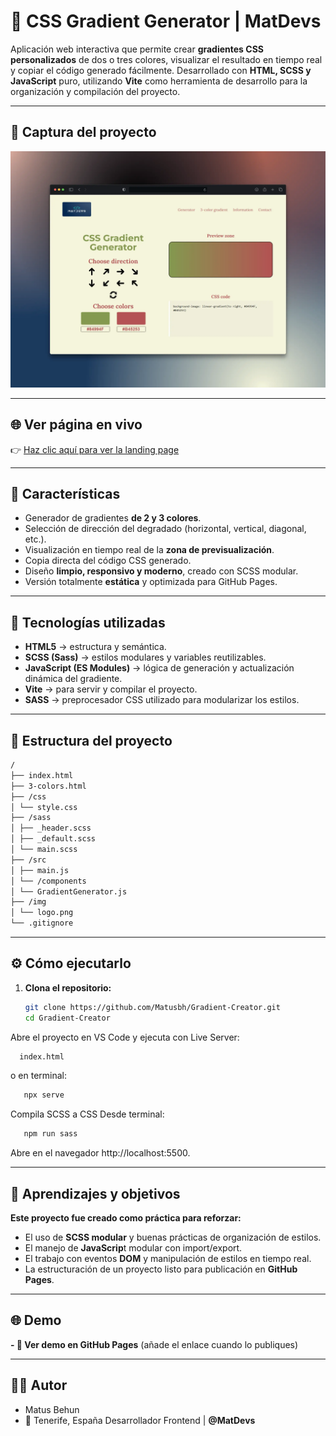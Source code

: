 # 🎨 CSS Gradient Generator | MatDevs

Aplicación web interactiva que permite crear **gradientes CSS personalizados** de dos o tres colores, visualizar el resultado en tiempo real y copiar el código generado fácilmente.
Desarrollado con **HTML, SCSS y JavaScript** puro, utilizando **Vite** como herramienta de desarrollo para la organización y compilación del proyecto.

---

## 📸 Captura del proyecto

![Vista previa del proyecto](./img/Vista-previa-bien.webp)

---

## 🌐 Ver página en vivo

👉 [Haz clic aquí para ver la landing page](https://matusbh.github.io/Gradient-Creator/)

---

## 🚀 Características

- Generador de gradientes **de 2 y 3 colores**.  
- Selección de dirección del degradado (horizontal, vertical, diagonal, etc.).  
- Visualización en tiempo real de la **zona de previsualización**.  
- Copia directa del código CSS generado.  
- Diseño **limpio, responsivo y moderno**, creado con SCSS modular.  
- Versión totalmente **estática** y optimizada para GitHub Pages.

---

## 🧱 Tecnologías utilizadas

- **HTML5** → estructura y semántica.  
- **SCSS (Sass)** → estilos modulares y variables reutilizables.  
- **JavaScript (ES Modules)** → lógica de generación y actualización dinámica del gradiente.
- **Vite** → para servir y compilar el proyecto.  
-  **SASS** → preprocesador CSS utilizado para modularizar los estilos.

---

## 📁 Estructura del proyecto
```bash
/
├── index.html
├── 3-colors.html
├── /css
│ └── style.css
├── /sass
│ ├── _header.scss
│ ├── _default.scss
│ └── main.scss
├── /src
│ ├── main.js
│ └── /components
│ └── GradientGenerator.js
├── /img
│ └── logo.png
└── .gitignore
```

---

## ⚙️ Cómo ejecutarlo

1. **Clona el repositorio:**
   ```bash
   git clone https://github.com/Matusbh/Gradient-Creator.git
   cd Gradient-Creator
   ```

Abre el proyecto en VS Code y ejecuta con Live Server:

 ```bash
   index.html
```

o en terminal:
```bash
   npx serve
```

Compila SCSS a CSS 
Desde terminal:
```bash
   npm run sass
```

Abre en el navegador http://localhost:5500.

---

## 🧠 Aprendizajes y objetivos

**Este proyecto fue creado como práctica para reforzar:**
- El uso de **SCSS modular** y buenas prácticas de organización de estilos.
- El manejo de **JavaScrip**t modular con import/export.
- El trabajo con eventos **DOM** y manipulación de estilos en tiempo real.
- La estructuración de un proyecto listo para publicación en **GitHub Pages**.

---

## 🌐 Demo

**- 🔗 Ver demo en GitHub Pages**
(añade el enlace cuando lo publiques)

---

## 🧑‍💻 Autor

- Matus Behun
- 📍 Tenerife, España
Desarrollador Frontend | **@MatDevs**





